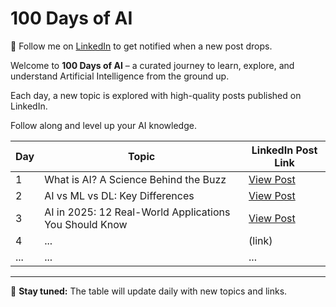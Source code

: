 # 100 Days of AI

📩 Follow me on [LinkedIn](https://www.linkedin.com/in/jyotinigam-phoenix/) to get notified when a new post drops.


Welcome to **100 Days of AI** – a curated journey to learn, explore, and understand Artificial Intelligence from the ground up.

Each day, a new topic is explored with high-quality posts published on LinkedIn.

Follow along and level up your AI knowledge.

| Day | Topic                                    | LinkedIn Post Link                     |
|-----|------------------------------------------|-----------------------------------------|
| 1   | What is AI? A Science Behind the Buzz    | [View Post](https://www.linkedin.com/posts/jyotinigam-phoenix_100daysofai-artificialintelligence-stanfordhai-activity-7350922300692574209-9i2t) |
| 2   | AI vs ML vs DL: Key Differences          | [View Post](https://www.linkedin.com/posts/jyotinigam-phoenix_100daysofaiwithjyoti-artificialintelligence-activity-7351313428587667456-wfVj)                                  |
| 3   | AI in 2025: 12 Real-World Applications You Should Know                                      | [View Post](https://www.linkedin.com/posts/jyotinigam-phoenix_100daysofaiwithjyoti-artificialintelligence-activity-7351665715063504897-UXSR)                                  |
| 4   | ...                                      | (link)                                  |
| ... | ...                                      | ...                                     |

---

📌 **Stay tuned:** The table will update daily with new topics and links.
